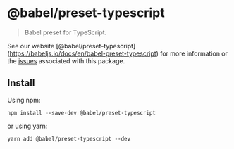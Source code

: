 <span class="citation" data-cites="babel/preset-typescript">@babel/preset-typescript</span>
===========================================================================================

> Babel preset for TypeScript.

See our website <span class="citation" data-cites="babel/preset-typescript">\[@babel/preset-typescript\]</span>(https://babeljs.io/docs/en/babel-preset-typescript) for more information or the [issues](https://github.com/babel/babel/issues?utf8=%E2%9C%93&q=is%3Aissue+label%3A%22area%3A%20typescript%22+is%3Aopen) associated with this package.

Install
-------

Using npm:

    npm install --save-dev @babel/preset-typescript

or using yarn:

    yarn add @babel/preset-typescript --dev
